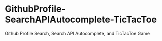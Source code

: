 # GithubProfile-SearchAPIAutocomplete-TicTacToe
Github Profile Search, Search API Autocomplete, and TicTacToe Game
